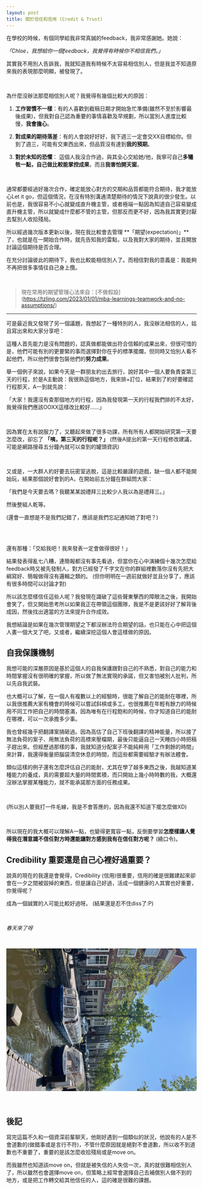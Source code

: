 ```yaml
---
layout: post
title: 關於信任和信用 (Credit & Trust)
---
```



在學校的時候，有個同學給我非常真誠的feedback，我非常感謝她。她說：

*「Chloe，我想給你一個feedback，我覺得有時候你不相信我們。」*

其實我不用別人告訴我，我就知道我有時候不太容易相信別人，但是我並不知道原來我的表現那麼明顯，被發現了。

<br/>

為什麼沒辦法那麼相信別人呢？我覺得有幾個比較大的原因：

1. **工作習慣不一樣**：有的人喜歡到截稿日期才開始急忙準備(雖然不至於影響最後成果)，但我對自己認為重要的事情喜歡及早規劃，所以當別人進度比較慢，**我會擔心**。<br/>

2. **對成果的期待落差**：有的人會說好好好，我下週三一定會交XX目標給你。但到了週三，可能有交東西出來，但品質沒有達到**我的預期**。<br/>

3. **對於未知的恐懼**： 這個人我沒合作過，與其全心交給她/他，我寧可自己**多犧牲一點，自己做比較能掌控成果**，而且**我害怕開天窗**。

<br/>

通常都要經過好幾次合作，確定能放心對方的交期和品質都能符合期待，我才能放心Let it go，但這個情況，在沒有特別溝通清楚期待的情況下說真的很少發生。以前也是，我很容易不小心就變成直升機主管，或者極端一點因為知道自己容易變成直升機主管，所以就變成什麼都不管的主管，但那反而更不好，因為我其實更討厭去幫別人收拾殘局。

所以經過幾次版本更新以後，現在我比較會去管理 **「期望(expectation)」**了，也就是在一開始合作時，就先告知我的雷點，以及我對大家的期待，並且開放討論這個期待是否合理。

在充分討論彼此的期待下，我也比較能相信別人了。而相信對我的意義是：我能夠不再把很多事情往自己身上攬。



<br/>

> 現在常用的期望管理心法來自：[不做假設] (https://tzling.com/2023/01/01/mba-learnings-teamwork-and-no-assumptions/)


---

可是最近我又發現了另一個議題，我想起了一種特別的人，我沒辦法相信的人，姑且寫出來和大家分享吧：

這種人首先能力是沒有問題的，認真做都能做出符合信賴的成果出來，但很可惜的是，他們可能有別的更要緊的事而選擇對你在乎的標準擺爛，但同時又怕別人看不起他們，所以他們很會包裝他們的**努力成果**。

舉一個例子來說，如果今天是一群朋友約出去旅行，說好其中一個人要負責查第三天的行程，於是A主動說：我很熟這個地方，我來排+訂位，結果到了約好要確認行程那天，A一到就先說：


「大家！我還沒有查那個地方的行程，因為我發現第一天的行程我們排的不太好，我覺得我們應該OOXX這樣改比較好……」

<br/>

因為實在太有說服力了，又聽起來做了很多功課，所有所有人都開始研究第一天要怎麼改，卻忘了 **「咦，第三天的行程呢？」** (然後A提出的第一天行程修改建議，可能是網路搜尋五分鐘內就可以查到的罐頭資訊)

<br/>

又或是，一大群人約好要去玩密室逃脫，這是比較嚴謹的遊戲，缺一個人都不能開始玩，結果那個說好會到的A，在開始前五分鐘在群組問大家：

「我們是今天要去嗎？我聽某某說禮拜三比較少人我以為是禮拜三。」

然後整組人乾等。

(還會一直想是不是我們記錯了，應該是我們忘記通知她了對吧？)


<br/>
<br/>


還有那種：「交給我吧！我來發表一定會做得很好！」<br/>

結果發表得亂七八糟，連簡報都沒有事先看過，但當你在心中演練個十幾次怎麼給feedback時又被先發制人，對方已經發了千字文在你的群組裡數落你沒有先把大綱寫好、簡報做得沒有邏輯之類的。 (但你明明在一週前就做好並且分享了，應該有很多時間可以討論才對)


所以該怎麼樣信任這些人呢？我發現在識破了這些聲東擊西的障眼法之後，我開始會笑了，但又開始思考所以如果我正在帶領這個團隊，我是不是更該好好了解背後成因，然後找出適當的方法來提升合作成效。

我想結論是如果在幾次管理期望之下都沒辦法符合期望的話，也只能在心中把這個人畫一個大叉了吧，又或者，繼續深挖這個人會這樣做的原因。


## 自我保護機制

我想可能的深層原因是基於這個人的自我保護跟對自己的不熟悉，對自己的能力和時間掌握沒有很明確的掌握，所以做了無法實現的承諾，但又害怕被別人批判，所以先自我武裝。

也大概可以了解，在一個人有複數以上的經驗時，很能了解自己的能耐在哪裡，所以我很推薦大家有機會的時候可以嘗試斜槓或多工，也很推薦在年輕有餘力的時候用不同工作把自己的時間塞滿，因為唯有在行程飽和的時候，你才知道自已的能耐在哪裡，可以一次承擔多少事。


我也曾經幾乎把翻譯案搞砸過。因為高估了自己下班後翻譯的精神能量，所以接了無法負荷的案子、用無法負荷的高標來壓檔期，最後只能逼自己一天睡四小時把稿子趕出來。但經歷過那樣的事，我就知道分配案子不能純粹用「工作剩餘的時間」來計算，我還得衡量把腦袋清空休息的時間，而這些都需要經驗才有辦法體會。


類似這樣的例子還有怎麼評估自己的能耐，尤其在學了越多東西之後，我越知道某種能力的養成，真的需要超大量的時間累積，而只開始上幾小時時數的我，大概還沒辦法掌握某種能力，就不能承諾那方面的任務成果。

<br/>

(所以別人要我打一件毛線，我是不會答應的，因為我還不知道下擺怎麼做XD)

<br/>

所以現在的我大概可以理解A一點，也變得更寬容一點，反倒要學習**怎麼樣讓人覺得我在潛意識不信任對方時還能讓對方感到我有在信任對方呢？** (繞口令)。



## Credibility 重要還是自己心裡好過重要？

說真的現在的我還是會覺得，Credibility (信用)很重要，信用的確是很難建起來卻會在一夕之間被毀掉的東西，但是讓自己好過，活成一個健康的人其實也好重要，你覺得呢？

成為一個誠實的人可能比較好過呀。 (結果還是忍不住diss了:P)

<br/>

*春天來了呀*<br/>

<br/>

![](/assets/img/nl-springjpg.jpg)<br/>


<br/>

## 後記

寫完這篇不久和一個資深前輩聊天，他剛好遇到一個類似的狀況，他說有的人是不會道歉的(做錯事或是言行不符)，不管什麼原因就是絕對不會道歉，所以收不到道歉也不重要了，重要的是該怎麼收拾殘局或是move on。

而我雖然也知道該move on，但就是被失信的人失信一次，真的就很難相信別人了，所以雖然也會選擇move on，但策略上經常會選擇自己去補償別人做不到的地方，或是把工作轉交給其他信任的人，這的確是很難的課題。



